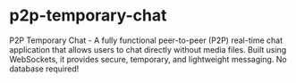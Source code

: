 # p2p-temporary-chat
P2P Temporary Chat - A fully functional peer-to-peer (P2P) real-time chat application that allows users to chat directly without media files. Built using WebSockets, it provides secure, temporary, and lightweight messaging. No database required!
